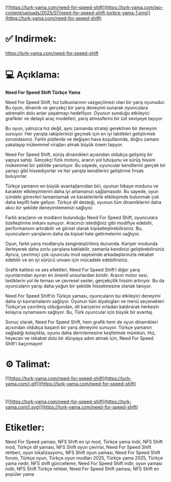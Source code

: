 [![https://turk-yama.com/need-for-speed-shift](https://turk-yama.com/wp-content/uploads/2025/07/need-for-speed-shift-turkce-yama-1.png)](https://turk-yama.com/need-for-speed-shift)
# ✅ Indirmek:
https://turk-yama.com/need-for-speed-shift
# 💻 Açıklama:
**Need For Speed Shift Türkçe Yama**

Need For Speed Shift, hız tutkunlarının vazgeçilmezi olan bir yarış oyunudur. Bu oyun, dinamik ve gerçekçi bir yarış deneyimi sunarak oyunculara adrenalin dolu anlar yaşatmayı hedefliyor. Oyunun sunduğu etkileyici grafikler ve detaylı araç modelleri, yarış atmosferini bir üst seviyeye taşıyor.

Bu oyun, yalnızca hız değil, aynı zamanda strateji gerektiren bir deneyim sunuyor. Her yarışta rakiplerinizi geçmek için en iyi taktikleri geliştirmek zorundasınız. Farklı pistlerde ve değişen hava koşullarında, doğru zamanı yakalayıp mükemmel virajları almak büyük önem taşıyor.

Need For Speed Shift, sürüş dinamikleri açısından oldukça gelişmiş bir yapıya sahip. Gerçekçi fizik motoru, aracın yol tutuşunu ve sürüş hissini mükemmel bir şekilde yansıtıyor. Bu sayede, oyuncular kendilerini gerçek bir yarışçı gibi hissediyorlar ve her yarışta kendilerini geliştirme fırsatı buluyorlar.

Türkçe yamanın en büyük avantajlarından biri, oyunun hikaye modunu ve karakter etkileşimlerini daha iyi anlamanızı sağlamasıdır. Bu sayede, oyun içindeki görevleri tamamlamak ve karakterlerle etkileşimde bulunmak çok daha keyifli hale geliyor. Türkçe dil desteği, oyunun tüm dinamiklerini daha akıcı bir şekilde deneyimlemenizi sağlıyor.

Farklı araçların ve modların bulunduğu Need For Speed Shift, oyunculara özelleştirme imkanı sunuyor. Aracınızı istediğiniz gibi modifiye edebilir, performansını artırabilir ve görsel olarak kişiselleştirebilirsiniz. Bu, oyuncuların yarışlarını daha da kişisel hale getirmelerini sağlıyor.

Oyun, farklı yarış modlarıyla zenginleştirilmiş durumda. Kariyer modunda ilerleyerek daha zorlu yarışlara katılabilir, zamanla kendinizi geliştirebilirsiniz. Ayrıca, çevrimiçi çok oyunculu mod sayesinde arkadaşlarınızla rekabet edebilir ve en iyi sürücü unvanı için mücadele edebilirsiniz.

Grafik kalitesi ve ses efektleri, Need For Speed Shift’i diğer yarış oyunlarından ayıran en önemli unsurlardan biridir. Aracın motor sesi, lastiklerin yol ile teması ve çevresel sesler, gerçekçilik hissini artırıyor. Bu da oyuncuların yarışı daha yoğun bir şekilde hissetmesine olanak tanıyor.

Need For Speed Shift’in Türkçe yaması, oyuncuların bu etkileyici deneyimi daha iyi kavramalarını sağlıyor. Oyunun tüm diyalogları ve menü seçenekleri Türkçe’ye çevrilmiş olduğundan, dil bariyerini ortadan kaldırarak herkesin kolayca oynamasını sağlıyor. Bu, Türk oyuncular için büyük bir avantaj.

Sonuç olarak, Need For Speed Shift, hem grafik hem de oyun dinamikleri açısından oldukça başarılı bir yarış deneyimi sunuyor. Türkçe yamanın sağladığı kolaylıkla, oyunu daha derinlemesine keşfetmek mümkün. Hız, heyecan ve rekabet dolu bir dünyaya adım atmak için, Need For Speed Shift’i kaçırmayın!
# ⚙️ Talimat:
[![https://turk-yama.com/need-for-speed-shift](https://turk-yama.com/i.gif)](https://turk-yama.com/need-for-speed-shift)
#
[![https://turk-yama.com/need-for-speed-shift](https://turk-yama.com/l.svg)](https://turk-yama.com/need-for-speed-shift)
# Etiketler:
Need For Speed yaması, NFS Shift en iyi mod, Türkçe yama indir, NFS Shift mod, Türkçe dil yaması, NFS Shift oyun çevirisi, Need For Speed Shift rehberi, oyun lokalizasyonu, NFS Shift oyun yaması, Need For Speed Shift forum, Türkçe oyun, Türkçe oyun modları 2025, Türkçe yama 2025, Türkçe yama nedir, NFS shift güncelleme, Need For Speed Shift indir, oyun yaması indir, NFS Shift Türkçe rehber, Need For Speed Shift yaması, NFS Shift en popüler yama


